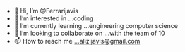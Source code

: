 - 👋 Hi, I’m @Ferrarijavis
- 👀 I’m interested in ...coding
- 🌱 I’m currently learning ...engineering computer science
- 💞️ I’m looking to collaborate on ...with the team of 10
- 📫 How to reach me ...alizijavis@gmail.com 

<!---
Ferrarijavis/Ferrarijavis is a ✨ special ✨ repository because its `README.md` (this file) appears on your GitHub profile.
You can click the Preview link to take a look at your changes.
--->
